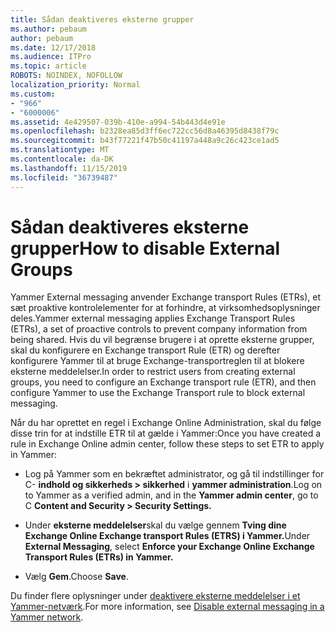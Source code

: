 ```yaml
---
title: Sådan deaktiveres eksterne grupper
ms.author: pebaum
author: pebaum
ms.date: 12/17/2018
ms.audience: ITPro
ms.topic: article
ROBOTS: NOINDEX, NOFOLLOW
localization_priority: Normal
ms.custom:
- "966"
- "6000006"
ms.assetid: 4e429507-039b-410e-a994-54b443d4e91e
ms.openlocfilehash: b2328ea85d3ff6ec722cc56d8a46395d8438f79c
ms.sourcegitcommit: b43f77221f47b50c41197a448a9c26c423ce1ad5
ms.translationtype: MT
ms.contentlocale: da-DK
ms.lasthandoff: 11/15/2019
ms.locfileid: "36739487"
---
```

# <a name="how-to-disable-external-groups"></a><span data-ttu-id="fc74c-102">Sådan deaktiveres eksterne grupper</span><span class="sxs-lookup"><span data-stu-id="fc74c-102">How to disable External Groups</span></span>

<span data-ttu-id="fc74c-103">Yammer External messaging anvender Exchange transport Rules (ETRs), et sæt proaktive kontrolelementer for at forhindre, at virksomhedsoplysninger deles.</span><span class="sxs-lookup"><span data-stu-id="fc74c-103">Yammer external messaging applies Exchange Transport Rules (ETRs), a set of proactive controls to prevent company information from being shared.</span></span> <span data-ttu-id="fc74c-104">Hvis du vil begrænse brugere i at oprette eksterne grupper, skal du konfigurere en Exchange transport Rule (ETR) og derefter konfigurere Yammer til at bruge Exchange-transportreglen til at blokere eksterne meddelelser.</span><span class="sxs-lookup"><span data-stu-id="fc74c-104">In order to restrict users from creating external groups, you need to configure an Exchange transport rule (ETR), and then configure Yammer to use the Exchange Transport rule to block external messaging.</span></span>
  
<span data-ttu-id="fc74c-105">Når du har oprettet en regel i Exchange Online Administration, skal du følge disse trin for at indstille ETR til at gælde i Yammer:</span><span class="sxs-lookup"><span data-stu-id="fc74c-105">Once you have created a rule in Exchange Online admin center, follow these steps to set ETR to apply in Yammer:</span></span>
  
- <span data-ttu-id="fc74c-106">Log på Yammer som en bekræftet administrator, og gå til indstillinger for C- **indhold og sikkerheds \> sikkerhed** i **yammer administration**.</span><span class="sxs-lookup"><span data-stu-id="fc74c-106">Log on to Yammer as a verified admin, and in the **Yammer admin center**, go to C **Content and Security \> Security Settings.**</span></span>

- <span data-ttu-id="fc74c-107">Under **eksterne meddelelser**skal du vælge gennem **Tving dine Exchange Online Exchange transport Rules (ETRS) i Yammer.**</span><span class="sxs-lookup"><span data-stu-id="fc74c-107">Under **External Messaging**, select **Enforce your Exchange Online Exchange Transport Rules (ETRs) in Yammer.**</span></span>

- <span data-ttu-id="fc74c-108">Vælg **Gem**.</span><span class="sxs-lookup"><span data-stu-id="fc74c-108">Choose **Save**.</span></span>

<span data-ttu-id="fc74c-109">Du finder flere oplysninger under [deaktivere eksterne meddelelser i et Yammer-netværk](https://docs.microsoft.com/yammer/work-with-external-users/disable-external-messaging).</span><span class="sxs-lookup"><span data-stu-id="fc74c-109">For more information, see [Disable external messaging in a Yammer network](https://docs.microsoft.com/yammer/work-with-external-users/disable-external-messaging).</span></span>
  